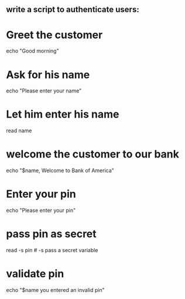 write a script to authenticate users:
-------------------------------------
# Greet the customer 
echo "Good morning"
# Ask for his name 
echo "Please enter your name"
# Let him enter his name 
read name   
# welcome the customer to our bank 
echo "$name, Welcome to Bank of America"  
# Enter your pin
echo "Please enter your pin"
# pass pin as secret 
read -s pin  # -s pass a secret variable
# validate pin 
echo "$name you entered an invalid pin"